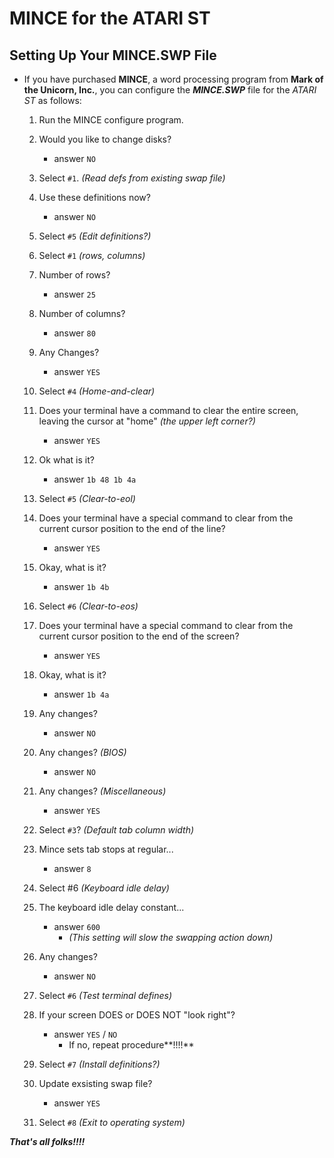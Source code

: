 # MINCE for the ATARI ST

## Setting Up Your MINCE.SWP File

- If you have purchased **MINCE**, a word processing program from **Mark of the
  Unicorn, Inc.**, you can configure the _**MINCE.SWP**_ file for the _ATARI ST_
  as follows:

  1. Run the MINCE configure program.
  2. Would you like to change disks?
     - answer `NO`
  3. Select `#1`. _(Read defs from existing swap file)_
  4. Use these definitions now?
     - answer `NO`
  5. Select `#5` _(Edit definitions?)_
  6. Select `#1` _(rows, columns)_
  7. Number of rows?
     - answer `25`
  8. Number of columns?
     - answer `80`
  9. Any Changes?
     - answer `YES`
  10. Select `#4` _(Home-and-clear)_
  11. Does your terminal have a command to clear the entire screen, leaving the
      cursor at "home" _(the upper left_ _corner?)_


       - answer `YES`

  12. Ok what is it?


       - answer `1b 48 1b 4a`

  13. Select `#5` _(Clear-to-eol)_
  14. Does your terminal have a special command to clear from the current cursor
      position to the end of the line?


       - answer `YES`

  15. Okay, what is it?


       - answer `1b 4b`

  16. Select `#6` _(Clear-to-eos)_
  17. Does your terminal have a special command to clear from the current cursor
      position to the end of the screen?


       - answer `YES`

  18. Okay, what is it?


       - answer `1b 4a`

  19. Any changes?


      - answer `NO`

  20. Any changes? _(BIOS)_


       - answer `NO`

  21. Any changes? _(Miscellaneous)_


       - answer `YES`

  22. Select `#3`? _(Default tab column width)_
  23. Mince sets tab stops at regular...


       - answer `8`

  24. Select #6 _(Keyboard idle delay)_
  25. The keyboard idle delay constant...


       - answer `600`
         - *(This setting will slow the swapping action down)*

  26. Any changes?


       - answer `NO`

  27. Select `#6` _(Test terminal defines)_
  28. If your screen DOES or DOES NOT "look right"?


       - answer `YES` / `NO`
         - If no, repeat procedure**!!!!**

  29. Select `#7` _(Install definitions?)_
  30. Update exsisting swap file?


       - answer `YES`

  31. Select `#8` _(Exit to operating system)_

_**That's all folks!!!!**_
